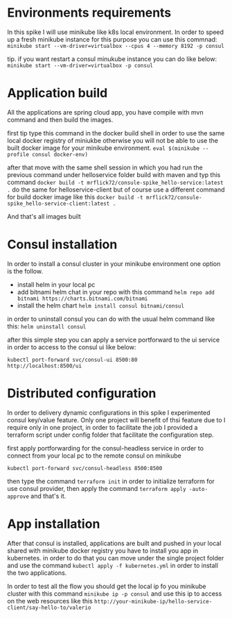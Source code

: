 # Environments requirements
In this spike I will use minikube like k8s local environment. In order to speed up a fresh minikube instance for this purpose 
you can use this commnad:
```minikube start --vm-driver=virtualbox --cpus 4 --memory 8192 -p consul```

tip. if you want restart a consul minukube instance you can do like below:
```minikube start --vm-driver=virtualbox -p consul```

# Application build
All the applications are spring cloud app, you have compile with mvn command and then build the images.

first tip type this command in the docker build shell in order to use the same local docker registry of miniukbe otherwise 
you will not be able to use the built docker image for your minikube environment. 
```eval $(minikube --profile consul docker-env)```

after that move with the same shell session in which you had run the previous command under helloservice folder 
build with maven and typ this command ```docker build -t mrflick72/consule-spike_hello-service:latest .``` 
do the same for helloservice-client but of course use a different command for build docker image like this 
```docker build -t mrflick72/consule-spike_hello-service-client:latest .```

And that's all images built

# Consul installation
In order to install a consul cluster in your minikube environment one option is the follow.
- install helm in your local pc
- add bitnami helm chat in your repo with this command ```helm repo add bitnami https://charts.bitnami.com/bitnami```
- install the helm chart ```helm install consul bitnami/consul```

in order to uninstall consul you can do with the usual helm command like this: ```helm uninstall consul```

after this simple step you can apply a service portforward to the ui service in order to access to the consul ui like below: 

```
kubectl port-forward svc/consul-ui 8500:80
http://localhost:8500/ui
```

# Distributed configuration
In order to delivery dynamic configurations in this spike I experimented consul key/value feature.
Only one project will benefit of thsi feature due to I require only in one project, in order to facilitate the job I provided 
a terraform script under config folder that facilitate the configuration step.

first apply portforwarding for the consul-headless service in order to connect from your local pc to the remote consul on minikube

```kubectl port-forward svc/consul-headless 8500:8500```

then type the command ```terraform init``` in order to initialize terraform for use consul provider, then apply the command 
```terraform apply -auto-approve``` and that's it.


# App installation
After that consul is installed, applications are built and pushed in your local shared with minikube docker registry you have to 
install you app in kubernetes. in order to do that you can move under the single project folder and use the command
```kubectl apply -f kubernetes.yml``` in order to install the two applications.

In order to test all the flow you should get the local ip fo you minikube cluster with this command ```minikube ip -p consul``` 
and use this ip to access on the web resources like this ```http://your-minikube-ip/hello-service-client/say-hello-to/valerio```
